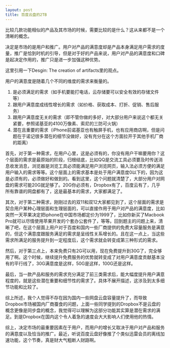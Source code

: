 ```yaml
---
layout: post
title: 百度云盘的2TB
---
```


比较几款功能相似的产品及其市场的时候，需要比较的是什么？这从来都不是一个清晰的概念。

决定是市场的是用户和推广。用户对产品的满意度却是产品本身满足用户需求的度量，推广是恰到时机的引导，但是对于好的产品来说，用户对产品的满意度和口碑是起决定作用的，推广只是进一步加强这种优势。

这里引用一下Desgin: The creation of artifacts里的观点。

用户的满意度是随着几个不同的维度的需求来衡量的。

1. 是必须满足的需求（如手机要能打电话，云存储要可以安全有效的存储文件等）
2. 跟用户满意度成线性增长的需求（如价格、获取成本、打折、促销、售后服务）
3. 跟用户满意度无关的需求（即不管你做的多好，对大部分用户来说这个都无关紧要，参照诺基亚的4100万像素、索尼的三防可火锅）
4. 潜在且重要的需求（iPhone前诺基亚也有触屏手机，也有应用商店啊，但是问题在于诺记很多潜在的细节没做好，没有充分在这个方面拉开于其他手机厂商的距离）

首先，对于第一种需求，在用户心里，这是必须有的，你没有用户干嘛要用你？这个层面的需求是最原始的阶段，归根结底，比如QQ是交流工具必须要及时传送消息收发消息，浏览器是浏览工具必须能满足用户浏览网页，输入法必须方便的满足用户输入的需求等等。这个层面上的需求基本是处于用户满意度0以下的，因为这是必须有的，必须做好和做到的。看到这里，这个问题就清楚了，大部分用户对网盘的需求可能20G就足够了。20G你必须有，Dropbox有了，百度云有了，几乎所有靠谱的网盘都有了，这是最基本的需求，大家都满足了。

其次，对于第二种需求，刚刚过去的双11和双12大家都见到了，这个层面的需求是契合用户某种心理层面和生理层面的，可以直接作用于用户对产品的满意度，比如突然一天苹果决定把iphone在中国市场都定价为1999了，比如你新买了Macbook Pro就可以尽情使用苹果开发的个套办公套件了，等等。回到题主的问题上来，清晰了吧，在这个层面上用户对于百度和国内一些厂商提供的免费大容量服务是满意的，但这个满意度跟服务满足的需求是呈线性关系增长的。且在这一点上，当这些需求所满足的服务提升到一定程度后，这个需求就会转变成第三种形式的需求。

然后，对于第三点上，本来免费只有2G可以用，现在免费提升到30G了，完全够用了啊。这个时候，继续提升免费服务的优势就转变成了对用户满意度贡献基本没有的平行线了，30G满意度是这样，50G是这样，100G还是这样。

最后，当一款产品和服务的需求充分满足了前三类需求后，能大幅度提升用户满意程度的，就是这些潜在重要和细节性的需求了。具体不展开描述，这涉及到太多细节功能和比较了。

综上所述，我个人觉得不存在因为国内一些网盘云盘容量提升了，而导致Dropbox市场被国内厂商蚕食的问题，上面一些同学提到的Dropbox不是云盘的概念更像是同步盘的概念，我觉得可以理解为这部分功能其实算是潜在需求的满足。到是Dropbox在国内这个令人着急的速度会大大影响人们使用他的热情。

综上，决定市场的最重要因素在于用户，而用户的增长又取决于用户对产品和服务的满意度以及恰当的推广。最近，听说百度云盘好像推了个类似迅雷会员的离线加速功能，这个节奏，真是财大气粗断人财路啊。
